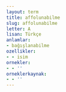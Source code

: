 ```yaml
---
layout: term
title: affolunabilme
slug: affolunabilme
letter: A
lisan: Türkçe
anlamlar:
- bağışlanabilme
ozellikler:
- - isim
ornekler:
- - ''
orneklerkaynak:
- - ''
---
```

